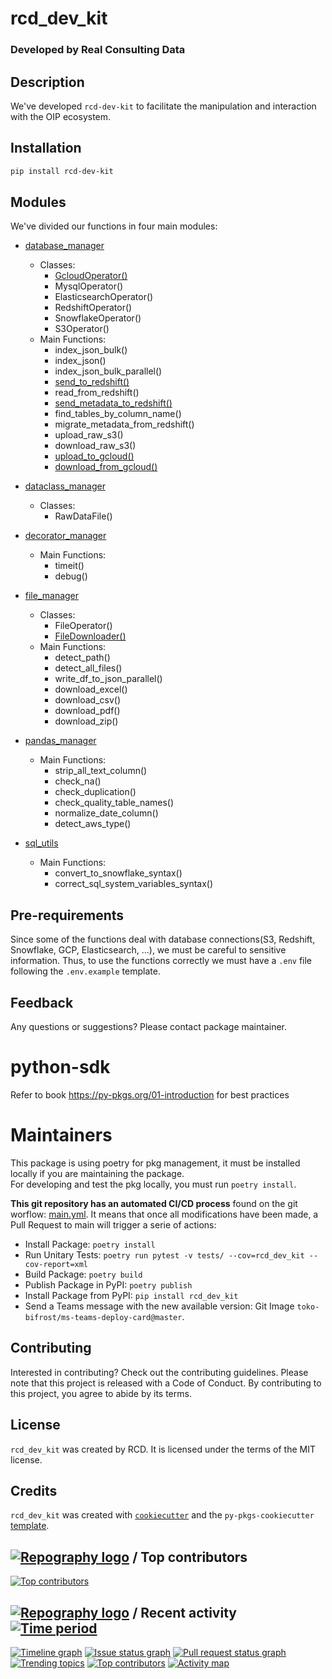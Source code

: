 # rcd_dev_kit
### Developed by Real Consulting Data

## Description
We've developed `rcd-dev-kit` to facilitate the manipulation and interaction with the OIP ecosystem.

## Installation
```bash
pip install rcd-dev-kit
```

## Modules
We've divided our functions in four main modules:
- [database_manager](./src/rcd_dev_kit/database_manager)
    - Classes:
        - [GcloudOperator()](./src/rcd_dev_kit/database_manager/gcloud_operator.py)
        - MysqlOperator()
        - ElasticsearchOperator()
        - RedshiftOperator()
        - SnowflakeOperator()
        - S3Operator()
    - Main Functions:
        - index_json_bulk()
        - index_json()
        - index_json_bulk_parallel()
        - [send_to_redshift()](./src/rcd_dev_kit/database_manager/redshift_operator.py)
        - read_from_redshift()
        - [send_metadata_to_redshift()](./src/rcd_dev_kit/database_manager/redshift_operator.py)
        - find_tables_by_column_name()
        - migrate_metadata_from_redshift()
        - upload_raw_s3()
        - download_raw_s3()
        - [upload_to_gcloud()](./src/rcd_dev_kit/database_manager/gcloud_operator.py)
        - [download_from_gcloud()](./src/rcd_dev_kit/database_manager/gcloud_operator.py)

- [dataclass_manager](./src/rcd_dev_kit/dataclass_manager)
    - Classes:
        - RawDataFile()

- [decorator_manager](./src/rcd_dev_kit/decorator_manager)
    - Main Functions:
        - timeit()
        - debug()

- [file_manager](./src/rcd_dev_kit/file_manager)
    - Classes:
        - FileOperator()
        - [FileDownloader()](./src/rcd_dev_kit/file_manager/file_downloader.py)
    - Main Functions:
        - detect_path()
        - detect_all_files()
        - write_df_to_json_parallel()
        - download_excel()
        - download_csv()
        - download_pdf()
        - download_zip()

- [pandas_manager](./src/rcd_dev_kit/pandas_manager)
    - Main Functions:
        - strip_all_text_column()
        - check_na()
        - check_duplication()
        - check_quality_table_names()
        - normalize_date_column()
        - detect_aws_type()

- [sql_utils](./src/rcd_dev_kit/sql_utils)
    - Main Functions:
        - convert_to_snowflake_syntax()
        - correct_sql_system_variables_syntax()

## Pre-requirements
Since some of the functions deal with database connections(S3, Redshift, Snowflake, GCP, Elasticsearch, ...), we must
be careful to sensitive information. Thus, to use the functions correctly we must have a `.env` file following
the `.env.example` template.

## Feedback
Any questions or suggestions?
Please contact package maintainer.

# python-sdk
Refer to book https://py-pkgs.org/01-introduction for best practices

# Maintainers
This package is using poetry for pkg management, it must be installed locally if you are maintaining the package.  
For developing and test the pkg locally, you must run `poetry install`.

**This git repository has an automated CI/CD process** found on the git worflow: [main.yml](.github/workflows/main.yml). It means that once all modifications have been made, a Pull Request to main will trigger a serie of actions:    
- Install Package: `poetry install`
- Run Unitary Tests: `poetry run pytest -v tests/ --cov=rcd_dev_kit --cov-report=xml`
- Build Package: `poetry build`
- Publish Package in PyPI: `poetry publish`
- Install Package from PyPI: `pip install rcd_dev_kit`
- Send a Teams message with the new available version: Git Image `toko-bifrost/ms-teams-deploy-card@master`.

## Contributing
Interested in contributing? Check out the contributing guidelines. Please note that this project is released with a Code of Conduct. By contributing to this project, you agree to abide by its terms.

## License
`rcd_dev_kit` was created by RCD. It is licensed under the terms of the MIT license.

## Credits
`rcd_dev_kit` was created with [`cookiecutter`](https://cookiecutter.readthedocs.io/en/latest/) and the `py-pkgs-cookiecutter` [template](https://github.com/py-pkgs/py-pkgs-cookiecutter).


## [![Repography logo](https://images.repography.com/logo.svg)](https://repography.com) / Top contributors
[![Top contributors](https://images.repography.com/38594109/daviibf/rcd-dev-kit/top-contributors/ryrhRVTReviBYN5s2RxHwRkMCjsDrfCPltf0zWxk_-4/1f2zcczAZvTCk3z-l2_K0MOtJfqVLtD4H47clep474k_table.svg)](https://github.com/daviibf/rcd-dev-kit/graphs/contributors)


## [![Repography logo](https://images.repography.com/logo.svg)](https://repography.com) / Recent activity [![Time period](https://images.repography.com/38594109/daviibf/rcd-dev-kit/recent-activity/ryrhRVTReviBYN5s2RxHwRkMCjsDrfCPltf0zWxk_-4/1f2zcczAZvTCk3z-l2_K0MOtJfqVLtD4H47clep474k_badge.svg)](https://repography.com)
[![Timeline graph](https://images.repography.com/38594109/daviibf/rcd-dev-kit/recent-activity/ryrhRVTReviBYN5s2RxHwRkMCjsDrfCPltf0zWxk_-4/1f2zcczAZvTCk3z-l2_K0MOtJfqVLtD4H47clep474k_timeline.svg)](https://github.com/daviibf/rcd-dev-kit/commits)
[![Issue status graph](https://images.repography.com/38594109/daviibf/rcd-dev-kit/recent-activity/ryrhRVTReviBYN5s2RxHwRkMCjsDrfCPltf0zWxk_-4/1f2zcczAZvTCk3z-l2_K0MOtJfqVLtD4H47clep474k_issues.svg)](https://github.com/daviibf/rcd-dev-kit/issues)
[![Pull request status graph](https://images.repography.com/38594109/daviibf/rcd-dev-kit/recent-activity/ryrhRVTReviBYN5s2RxHwRkMCjsDrfCPltf0zWxk_-4/1f2zcczAZvTCk3z-l2_K0MOtJfqVLtD4H47clep474k_prs.svg)](https://github.com/daviibf/rcd-dev-kit/pulls)
[![Trending topics](https://images.repography.com/38594109/daviibf/rcd-dev-kit/recent-activity/ryrhRVTReviBYN5s2RxHwRkMCjsDrfCPltf0zWxk_-4/1f2zcczAZvTCk3z-l2_K0MOtJfqVLtD4H47clep474k_words.svg)](https://github.com/daviibf/rcd-dev-kit/commits)
[![Top contributors](https://images.repography.com/38594109/daviibf/rcd-dev-kit/recent-activity/ryrhRVTReviBYN5s2RxHwRkMCjsDrfCPltf0zWxk_-4/1f2zcczAZvTCk3z-l2_K0MOtJfqVLtD4H47clep474k_users.svg)](https://github.com/daviibf/rcd-dev-kit/graphs/contributors)
[![Activity map](https://images.repography.com/38594109/daviibf/rcd-dev-kit/recent-activity/ryrhRVTReviBYN5s2RxHwRkMCjsDrfCPltf0zWxk_-4/1f2zcczAZvTCk3z-l2_K0MOtJfqVLtD4H47clep474k_map.svg)](https://github.com/daviibf/rcd-dev-kit/commits)

